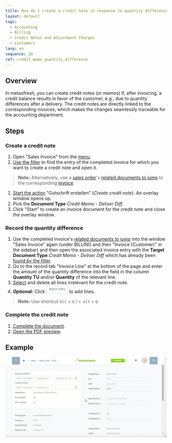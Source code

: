 ```yaml
---
title: How do I create a credit note in response to quantity differences after invoicing?
layout: default
tags:
  - Accounting
  - Billing
  - Credit Notes and Adjustment Charges
  - Customers
lang: en
sequence: 20
ref: credit_memo_quantity_difference
---
```


## Overview
In metasfresh, you can create credit notes (or memos) if, after invoicing, a credit balance results in favor of the customer, e.g., due to quantity differences after a delivery. The credit notes are directly linked to the corresponding invoices, which makes the changes seamlessly traceable for the accounting department.

## Steps

### Create a credit note
1. Open "Sales Invoice" from the [menu](Menu).
1. [Use the filter](Filtering_function) to find the entry of the completed invoice for which you want to create a credit note and open it.
 >**Note:** Alternatively, use a [sales order](SalesOrder_recording)'s [related documents to jump](JumptoviaSidebar) to the corresponding [invoice](Invoice_SalesOrder).

1. [Start the action](StartAction) "Gutschrift erstellen" (*Create credit note*). An overlay window opens up.
1. Pick the **Document Type** *Credit Memo - Deliver Diff*.
1. Click "Start" to create an invoice document for the credit note and close the overlay window.

### Record the quantity difference
1. Use the completed invoice's [related documents to jump](JumptoviaSidebar) into the window "Sales Invoice" again (under BILLING and then "Invoice (Customer)" in the sidebar) and then open the associated invoice entry with the **Target Document Type** *Credit Memo - Deliver Diff* which has already been [found by the filter](Filtering_function).
1. Go to the record tab "Invoice Line" at the bottom of the page and enter the amount of the quantity difference into the field in the column **Quantity TU** and/or **Quantity** of the relevant line.
1. [Select](RecordSelection) and delete all lines irrelevant for the credit note.
1. ***Optional:*** Click ![](assets/Batch_Entry_Button.png) to add lines.
 >**Note:** Use shortcut `Alt` + `Q` / `⌥ alt` + `Q`.

### Complete the credit note
1. [Complete the document](DocumentProcessingComplete).
1. [Open the PDF preview](PrintPreview).

## Example
![](assets/Credit_memo_quantity_difference.gif)

